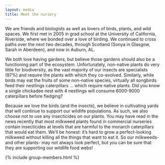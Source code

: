 ```yaml
---
layout: media
title: Meet the nursery
---
```


We are friends and biologists as well as lovers of birds, plants, and wild spaces. We first met in 2005 in grad school at the University of California, Riverside, where we bonded over a love of birding. We continued to cross paths over the next two decades, through Scotland (Sonya in Glasgow, Sarah in Aberdeen), and now in Auburn, AL.

We both love having gardens, but believe those gardens should also be a functioning part of the ecosystem. Unfortunately, non-native plants do very little for biodiversity, as the vast majority of our insects are specialists (97%) and require the plants with which they co-evolved. Similarly, while birds may eat the fruits of some non-native species, virtually all songbirds feed their nestlings caterpillars ... which require native plants. Did you know a single chickadee nest with 4 nestlings will consume 6000-9000 caterpillars before fledging?

Because we love the birds (and the insects), we believe in cultivating yards that will continue to support our wildlife populations. As such, we also choose not to use any insecticides on our plants. You may have read in the news recently that most milkweed plants found in commercial nurseries contain insecticides at levels that are harmful to the monarch caterpillars that would eat them. We’ll be honest: it’s hard to grow a perfect-looking milkweed without killing all the things that want to eat it. So our milkweeds- and other plants- may not always look perfect, but you can be sure that they are supporting our wildlife food webs!


{% include group-members.html %}


